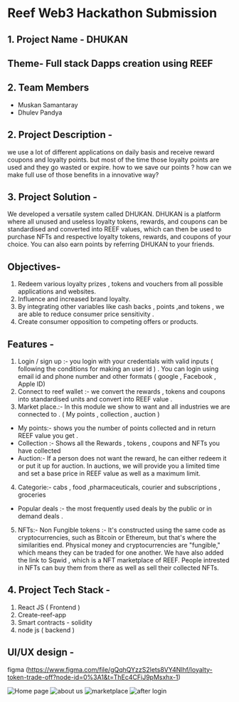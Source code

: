 # Reef Web3 Hackathon Submission

## 1. Project Name - DHUKAN

## Theme- Full stack Dapps creation using REEF

## 2. Team Members

  * Muskan Samantaray
  * Dhulev Pandya

## 2. Project Description - 
we use a lot of different applications on daily basis and receive reward coupons and loyalty points. but most of the time those loyalty points are used and they go wasted or expire. how to we save our points ? how can we make full use of those benefits in a innovative way?

## 3. Project Solution -
We developed a versatile system called DHUKAN. DHUKAN is a platform where all unused and useless loyalty tokens, rewards, and coupons can be standardised and converted into REEF values, which can then be used to purchase NFTs and respective loyalty tokens, rewards, and coupons of your choice. You can also earn points by referring DHUKAN to your friends.

## Objectives-
1. Redeem various loyalty prizes , tokens and vouchers from all possible applications and websites.
2. Influence and increased brand loyalty.
3. By integrating other variables like cash backs , points ,and tokens , we are able to reduce consumer price sensitivity .
4. Create consumer opposition to competing offers or products.

## Features -
1. Login / sign up :- you login with your credentials with valid inputs ( following the conditions for making an user id ) . You can login using email id and phone number and other formats ( google , Facebook , Apple ID)
2. Connect to reef wallet :- we convert the rewards , tokens and coupons into standardised units and convert into REEF value .
3. Market place.:- In this module we show to want and all industries we are connected to . ( My points , collection , auction )
* My points:- shows you the number of points collected and in return REEF value you get .
* Collection :- Shows all the Rewards , tokens , coupons and NFTs you have collected
* Auction:- If a person does not want the reward, he can either redeem it or put it up for auction. In auctions, we will provide you a limited time and set a base price in REEF value as well as a maximum limit.
4. Categorie:- cabs , food ,pharmaceuticals, courier and subscriptions , groceries
* Popular deals :- the most frequently used deals by the public or in demand deals .
5. NFTs:- Non Fungible tokens :- It's constructed using the same code as cryptocurrencies, such as Bitcoin or Ethereum, but that's where the similarities end. Physical money and cryptocurrencies are "fungible," which means they can be traded for one another. We have also added the link to Sqwid , which is a NFT marketplace of REEF. People intrested in NFTs can buy them from there as well as sell their collected NFTs.


## 4. Project Tech Stack -
1. React JS ( Frontend )
2. Create-reef-app
3. Smart contracts - solidity
4. node js ( backend )

## UI/UX design -
figma (<https://www.figma.com/file/gQqhQYzzS2lets8VY4Nlhf/loyalty-token-trade-off?node-id=0%3A1&t=ThEc4CFiJ9pMsxhx-1>)

![Home page](screenshots/homepage.png)
![about us](screenshots/about.png)
![marketplace](screenshots/marketplace.png)
![after login](screenshots/user_marketplace.png)


